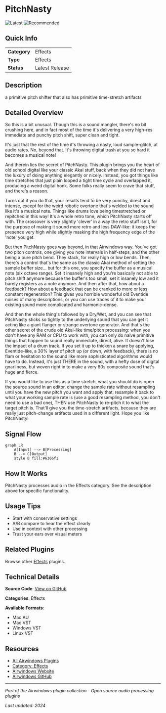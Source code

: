 # PitchNasty

![Latest](https://img.shields.io/badge/-Latest-10b981) ![Recommended](https://img.shields.io/badge/-Recommended-6366f1)

## Quick Info

| | |
|---|---|
| **Category** | Effects |
| **Type** | Effects |
| **Status** | Latest Release |

## Description

a primitive pitch shifter that also has primitive time-stretch artifacts

## Detailed Overview

So this is a bit unusual. Though this is a sound mangler, there's no bit crushing here, and in fact most of the time it's delivering a very high-res immediate and punchy pitch shift, super clean and tight.

It's just that the rest of the time it's throwing a nasty, loud sample-glitch, at audio rates. No, beyond that. It's throwing digital trash at you so hard it becomes a musical note!

And therein lies the secret of PitchNasty. This plugin brings you the heart of old school digital like your classic Akai stuff, back when they did not have the luxury of doing anything elegantly or nicely. Instead, you got things like time stretches that just plain looped a tight time cycle and overlapped it, producing a weird digital honk. Some folks really seem to crave that stuff, and there's a reason.

Turns out if you do that, your results tend to be very punchy, direct and intense, except for the weird robotic overtone that's welded to the sound like it's a musical note. Things like drums love being timestretched or repitched in this way! It's a whole retro tone, which PitchNasty starts off with. The crossover is very slightly 'clever' in a way the retro stuff isn't, for the purpose of making it sound more retro and less DAW-like: it keeps the presence very high while slightly masking the high frequency edge of the 'note' you get.

But then PitchNasty goes way beyond, in that Airwindows way. You've got two pitch controls, one giving you note intervals in half-steps, and the other being a pure pitch bend. They stack, for really high or low bends. Then, there's a control that's the same as the classic Akai method of setting the sample buffer size… but for this one, you specify the buffer as a musical note (six octave range). Set it insanely high and you're basically not able to pitch shift anymore because the buffer's too small, set it insanely low and it barely registers as a note anymore. And then after that, how about a feedback? How about a feedback that can be cranked to more or less constant regeneration? This gives you horrible wonderful old Eventide noises of many descriptions, or you can use traces of it to make your existing sound more complicated and harmonic-dense.

And then the whole thing's followed by a Dry/Wet, and you can see that PitchNasty sticks so tightly to the underlying sound that you can get it acting like a giant flanger or strange overtone generator. And that's the other secret of the crude old Akai-like time/pitch processing: when you don't have any RAM or CPU to work with, you can only do naive primitive things that happen to sound really immediate, direct, alive. It doesn't lose the impact of a drum track. If you set it up to thicken a snare by applying, Eventide-like, a 30% layer of pitch up (or down, with feedback), there is no flam or hesitation to the sound like more sophisticated algorithms would have to do.  Instead, it's just THERE in the sound, with a hefty dose of digital gnarliness, but woven right in to make a very 80s composite sound that's huge and fierce.

If you would like to use this as a time stretch, what you should do is open the source sound in an editor, change the sample rate without resampling until you have the new pitch you want and apply that, resample it back to what your working sample rate is (use a good resampling method, you don't need to use a bad one), THEN use PitchNasty to re-pitch it to what the target pitch is. That'll give you the time-stretch artifacts, because they are really just pitch-change artifacts used in a different light. Hope you like PitchNasty!

## Signal Flow

```mermaid
graph LR
    A[Input] --> B[Processing]
    B --> C[Output]
    style B fill:#6366f1
```

## How It Works

PitchNasty processes audio in the Effects category. See the description above for specific functionality.

## Usage Tips

- Start with conservative settings
- A/B compare to hear the effect clearly
- Use in context with other processing
- Trust your ears over visual meters


## Related Plugins

Browse other [Effects](../categories/effects.md) plugins.


## Technical Details

**Source Code**: [View on GitHub](https://github.com/airwindows/airwindows/tree/master/plugins/LinuxVST/src/PitchNasty)

**Categories**: Effects

**Available Formats**:
- Mac AU
- Mac VST
- Windows VST
- Linux VST

## Resources

- [All Airwindows Plugins](../../README.md)
- [Category: Effects](../categories/effects.md)
- [Airwindows Website](https://www.airwindows.com)
- [Airwindows GitHub](https://github.com/airwindows/airwindows)

---

*Part of the Airwindows plugin collection - Open source audio processing plugins*

*Last updated: 2024*

